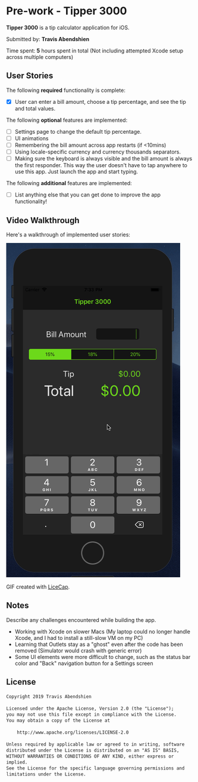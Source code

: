 # Pre-work - **Tipper 3000**

**Tipper 3000** is a tip calculator application for iOS.

Submitted by: **Travis Abendshien**

Time spent: **5** hours spent in total (Not including attempted Xcode setup across multiple computers)

## User Stories

The following **required** functionality is complete:

* [X] User can enter a bill amount, choose a tip percentage, and see the tip and total values.

The following **optional** features are implemented:
* [ ] Settings page to change the default tip percentage.
* [ ] UI animations
* [ ] Remembering the bill amount across app restarts (if <10mins)
* [ ] Using locale-specific currency and currency thousands separators.
* [ ] Making sure the keyboard is always visible and the bill amount is always the first responder. This way the user doesn't have to tap anywhere to use this app. Just launch the app and start typing.

The following **additional** features are implemented:

- [ ] List anything else that you can get done to improve the app functionality!

## Video Walkthrough 

Here's a walkthrough of implemented user stories:

<img src="6hZzuR2.gif">

GIF created with [LiceCap](http://www.cockos.com/licecap/).

## Notes

Describe any challenges encountered while building the app.
- Working with Xcode on slower Macs (My laptop could no longer handle Xcode, and I had to install a still-slow VM on my PC)
- Learning that Outlets stay as a "ghost" even after the code has been removed (Simulator would crash with generic error)
- Some UI elements were more difficult to change, such as the status bar color and "Back" navigation button for a Settings screen

## License

    Copyright 2019 Travis Abendshien

    Licensed under the Apache License, Version 2.0 (the "License");
    you may not use this file except in compliance with the License.
    You may obtain a copy of the License at

        http://www.apache.org/licenses/LICENSE-2.0

    Unless required by applicable law or agreed to in writing, software
    distributed under the License is distributed on an "AS IS" BASIS,
    WITHOUT WARRANTIES OR CONDITIONS OF ANY KIND, either express or implied.
    See the License for the specific language governing permissions and
    limitations under the License.
